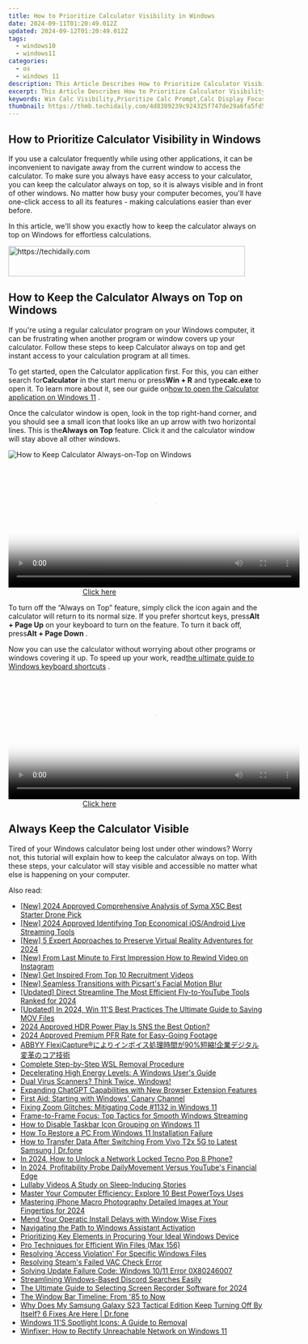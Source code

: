 ```yaml
---
title: How to Prioritize Calculator Visibility in Windows
date: 2024-09-11T01:20:49.012Z
updated: 2024-09-12T01:20:49.012Z
tags:
  - windows10
  - windows11
categories:
  - os
  - windows 11
description: This Article Describes How to Prioritize Calculator Visibility in Windows
excerpt: This Article Describes How to Prioritize Calculator Visibility in Windows
keywords: Win Calc Visibility,Prioritize Calc Prompt,Calc Display Focus,Highlight Windows Calc,Boost Calc Window Placement,Optimize Windows Calculator,Enhance Calc Window Salience
thumbnail: https://thmb.techidaily.com/4d8389239c924325f747de29a6fa5fd56f085170de1cb456669c5929df51dc2a.jpg
---
```


## How to Prioritize Calculator Visibility in Windows

 If you use a calculator frequently while using other applications, it can be inconvenient to navigate away from the current window to access the calculator. To make sure you always have easy access to your calculator, you can keep the calculator always on top, so it is always visible and in front of other windows. No matter how busy your computer becomes, you'll have one-click access to all its features - making calculations easier than ever before.

 In this article, we'll show you exactly how to keep the calculator always on top on Windows for effortless calculations.





<!-- affiliate ads begin -->
<a href="https://aligracehair.sjv.io/c/5597632/2135360/19272" target="_top" id="2135360">
  <img src="//a.impactradius-go.com/display-ad/19272-2135360" border="0" alt="https://techidaily.com" width="468" height="60"/>
</a>
<img height="0" width="0" src="https://aligracehair.sjv.io/i/5597632/2135360/19272" style="position:absolute;visibility:hidden;" border="0" />
<!-- affiliate ads end -->




## How to Keep the Calculator Always on Top on Windows

 If you're using a regular calculator program on your Windows computer, it can be frustrating when another program or window covers up your calculator. Follow these steps to keep Calculator always on top and get instant access to your calculation program at all times.

 To get started, open the Calculator application first. For this, you can either search for**Calculator** in the start menu or press**Win + R** and type**calc.exe** to open it. To learn more about it, see our guide on[how to open the Calculator application on Windows 11](https://www.makeuseof.com/windows-11-open-calculator/) .

 Once the calculator window is open, look in the top right-hand corner, and you should see a small icon that looks like an up arrow with two horizontal lines. This is the**Always on Top** feature. Click it and the calculator window will stay above all other windows.

![How to Keep Calculator Always-on-Top on Windows](https://static1.makeuseofimages.com/wordpress/wp-content/uploads/2023/03/how-to-keep-calculator-always-on-top-on-windows.jpg)





<!-- affiliate ads begin -->
<span id="1983582">
					<video width="576" height="240" style="cursor:pointer"
           poster="//a.impactradius-go.com/display-clicktoplayimage/1983582.png"
           onclick="if(!this.playClicked){this.play();this.setAttribute('controls',true);this.playClicked=true;}">
	   <source src="//a.impactradius-go.com/display-ad/22993-1983582">
	   <img src="//a.impactradius-go.com/display-clicktoplayimage/1983582.png" style="border: none; height: 100%; width: 100%; object-fit: contain">
	</video>
	<div style="width:360px;text-align:center"><a href="javascript:window.open(decodeURIComponent('https%3A%2F%2Fhomestyler.sjv.io%2Fc%2F5597632%2F1983582%2F22993'), '_blank');void(0);">Click here</a></div>
</span>
<img height="0" width="0" src="https://imp.pxf.io/i/5597632/1983582/22993" style="position:absolute;visibility:hidden;" border="0" />
<!-- affiliate ads end -->




 To turn off the “Always on Top” feature, simply click the icon again and the calculator will return to its normal size. If you prefer shortcut keys, press**Alt + Page Up** on your keyboard to turn on the feature. To turn it back off, press**Alt + Page Down** .

 Now you can use the calculator without worrying about other programs or windows covering it up. To speed up your work, read[the ultimate guide to Windows keyboard shortcuts](https://www.makeuseof.com/tag/windows-shortcuts-101-ultimate-keyboard-shortcut-guide/) .





<!-- affiliate ads begin -->
<span id="1983473">
					<video width="576" height="240" style="cursor:pointer"
           poster="//a.impactradius-go.com/display-clicktoplayimage/1983473.png"
           onclick="if(!this.playClicked){this.play();this.setAttribute('controls',true);this.playClicked=true;}">
	   <source src="//a.impactradius-go.com/display-ad/22993-1983473">
	   <img src="//a.impactradius-go.com/display-clicktoplayimage/1983473.png" style="border: none; height: 100%; width: 100%; object-fit: contain">
	</video>
	<div style="width:360px;text-align:center"><a href="javascript:window.open(decodeURIComponent('https%3A%2F%2Fhomestyler.sjv.io%2Fc%2F5597632%2F1983473%2F22993'), '_blank');void(0);">Click here</a></div>
</span>
<img height="0" width="0" src="https://imp.pxf.io/i/5597632/1983473/22993" style="position:absolute;visibility:hidden;" border="0" />
<!-- affiliate ads end -->




## Always Keep the Calculator Visible

 Tired of your Windows calculator being lost under other windows? Worry not, this tutorial will explain how to keep the calculator always on top. With these steps, your calculator will stay visible and accessible no matter what else is happening on your computer.


<ins class="adsbygoogle"
     style="display:block"
     data-ad-format="autorelaxed"
     data-ad-client="ca-pub-7571918770474297"
     data-ad-slot="1223367746"></ins>



<ins class="adsbygoogle"
     style="display:block"
     data-ad-client="ca-pub-7571918770474297"
     data-ad-slot="8358498916"
     data-ad-format="auto"
     data-full-width-responsive="true"></ins>

<span class="atpl-alsoreadstyle">Also read:</span>
<div><ul>
<li><a href="https://vp-tips.techidaily.com/new-2024-approved-comprehensive-analysis-of-syma-x5c-best-starter-drone-pick/"><u>[New] 2024 Approved Comprehensive Analysis of Syma X5C Best Starter Drone Pick</u></a></li>
<li><a href="https://fox-helps.techidaily.com/new-2024-approved-identifying-top-economical-iosandroid-live-streaming-tools/"><u>[New] 2024 Approved Identifying Top Economical iOS/Android Live Streaming Tools</u></a></li>
<li><a href="https://visual-screen-recording.techidaily.com/new-5-expert-approaches-to-preserve-virtual-reality-adventures-for-2024/"><u>[New] 5 Expert Approaches to Preserve Virtual Reality Adventures for 2024</u></a></li>
<li><a href="https://instagram-clips.techidaily.com/new-from-last-minute-to-first-impression-how-to-rewind-video-on-instagram/"><u>[New] From Last Minute to First Impression How to Rewind Video on Instagram</u></a></li>
<li><a href="https://youtube-sure.techidaily.com/et-inspired-from-top-10-recruitment-videos/"><u>[New] Get Inspired From Top 10 Recruitment Videos</u></a></li>
<li><a href="https://extra-support.techidaily.com/new-seamless-transitions-with-picsarts-facial-motion-blur/"><u>[New] Seamless Transitions with Picsart's Facial Motion Blur</u></a></li>
<li><a href="https://facebook-record-videos.techidaily.com/updated-direct-streamline-the-most-efficient-flv-to-youtube-tools-ranked-for-2024/"><u>[Updated] Direct Streamline The Most Efficient Flv-to-YouTube Tools Ranked for 2024</u></a></li>
<li><a href="https://desktop-recording.techidaily.com/updated-in-2024-win-11s-best-practices-the-ultimate-guide-to-saving-mov-files/"><u>[Updated] In 2024, Win 11'S Best Practices The Ultimate Guide to Saving MOV Files</u></a></li>
<li><a href="https://some-techniques.techidaily.com/2024-approved-hdr-power-play-is-sns-the-best-option/"><u>2024 Approved HDR Power Play Is SNS the Best Option?</u></a></li>
<li><a href="https://extra-support.techidaily.com/2024-approved-premium-pfr-rate-for-easy-going-footage/"><u>2024 Approved Premium PFR Rate for Easy-Going Footage</u></a></li>
<li><a href="https://discover-blog.techidaily.com/abbyy-flexicapture90/"><u>ABBYY FlexiCapture®によりインボイス処理時間が90%短縮!企業デジタル変革のコア技術</u></a></li>
<li><a href="https://win11-tips.techidaily.com/complete-step-by-step-wsl-removal-procedure/"><u>Complete Step-by-Step WSL Removal Procedure</u></a></li>
<li><a href="https://win11-tips.techidaily.com/decelerating-high-energy-levels-a-windows-users-guide/"><u>Decelerating High Energy Levels: A Windows User's Guide</u></a></li>
<li><a href="https://win11-tips.techidaily.com/dual-virus-scanners-think-twice-windows/"><u>Dual Virus Scanners? Think Twice, Windows!</u></a></li>
<li><a href="https://some-guidance.techidaily.com/expanding-chatgpt-capabilities-with-new-browser-extension-features/"><u>Expanding ChatGPT Capabilities with New Browser Extension Features</u></a></li>
<li><a href="https://win11-tips.techidaily.com/first-aid-starting-with-windows-canary-channel/"><u>First Aid: Starting with Windows' Canary Channel</u></a></li>
<li><a href="https://win11-tips.techidaily.com/fixing-zoom-glitches-mitigating-code-1132-in-windows-11/"><u>Fixing Zoom Glitches: Mitigating Code #1132 in Windows 11</u></a></li>
<li><a href="https://win11-tips.techidaily.com/frame-to-frame-focus-top-tactics-for-smooth-windows-streaming/"><u>Frame-to-Frame Focus: Top Tactics for Smooth Windows Streaming</u></a></li>
<li><a href="https://win11-tips.techidaily.com/how-to-disable-taskbar-icon-grouping-on-windows-11/"><u>How to Disable Taskbar Icon Grouping on Windows 11</u></a></li>
<li><a href="https://win11-tips.techidaily.com/how-to-restore-a-pc-from-windows-11-installation-failure/"><u>How To Restore a PC From Windows 11 Installation Failure</u></a></li>
<li><a href="https://android-transfer.techidaily.com/how-to-transfer-data-after-switching-from-vivo-t2x-5g-to-latest-samsung-drfone-by-drfone-transfer-from-android-transfer-from-android/"><u>How to Transfer Data After Switching From Vivo T2x 5G to Latest Samsung | Dr.fone</u></a></li>
<li><a href="https://unlock-android.techidaily.com/in-2024-how-to-unlock-a-network-locked-tecno-pop-8-phone-by-drfone-android/"><u>In 2024, How to Unlock a Network Locked Tecno Pop 8 Phone?</u></a></li>
<li><a href="https://youtube-stream.techidaily.com/in-2024-profitability-probe-dailymovement-versus-youtubes-financial-edge/"><u>In 2024, Profitability Probe DailyMovement Versus YouTube's Financial Edge</u></a></li>
<li><a href="https://fox-info.techidaily.com/lullaby-videos-a-study-on-sleep-inducing-stories/"><u>Lullaby Videos A Study on Sleep-Inducing Stories</u></a></li>
<li><a href="https://win11-tips.techidaily.com/master-your-computer-efficiency-explore-10-best-powertoys-uses/"><u>Master Your Computer Efficiency: Explore 10 Best PowerToys Uses</u></a></li>
<li><a href="https://extra-approaches.techidaily.com/mastering-iphone-macro-photography-detailed-images-at-your-fingertips-for-2024/"><u>Mastering iPhone Macro Photography Detailed Images at Your Fingertips for 2024</u></a></li>
<li><a href="https://win11-tips.techidaily.com/mend-your-operatic-install-delays-with-window-wise-fixes/"><u>Mend Your Operatic Install Delays with Window Wise Fixes</u></a></li>
<li><a href="https://win11-tips.techidaily.com/navigating-the-path-to-windows-assistant-activation/"><u>Navigating the Path to Windows Assistant Activation</u></a></li>
<li><a href="https://win11-tips.techidaily.com/prioritizing-key-elements-in-procuring-your-ideal-windows-device/"><u>Prioritizing Key Elements in Procuring Your Ideal Windows Device</u></a></li>
<li><a href="https://win11-tips.techidaily.com/pro-techniques-for-efficient-win-files-max-156/"><u>Pro Techniques for Efficient Win Files (Max 156)</u></a></li>
<li><a href="https://win11-tips.techidaily.com/resolving-access-violation-for-specific-windows-files/"><u>Resolving 'Access Violation' For Specific Windows Files</u></a></li>
<li><a href="https://win11-tips.techidaily.com/resolving-steams-failed-vac-check-error/"><u>Resolving Steam's Failed VAC Check Error</u></a></li>
<li><a href="https://win11-tips.techidaily.com/solving-update-failure-code-windows-1011-error-0x80246007/"><u>Solving Update Failure Code: Windows 10/11 Error 0X80246007</u></a></li>
<li><a href="https://win11-tips.techidaily.com/streamlining-windows-based-discord-searches-easily/"><u>Streamlining Windows-Based Discord Searches Easily</u></a></li>
<li><a href="https://screen-mirroring-recording.techidaily.com/the-ultimate-guide-to-selecting-screen-recorder-software-for-2024/"><u>The Ultimate Guide to Selecting Screen Recorder Software for 2024</u></a></li>
<li><a href="https://win11-tips.techidaily.com/the-window-bar-timeline-from-85-to-now/"><u>The Window Bar Timeline: From '85 to Now</u></a></li>
<li><a href="https://howto.techidaily.com/why-does-my-samsung-galaxy-s23-tactical-edition-keep-turning-off-by-itself-6-fixes-are-here-drfone-by-drfone-fix-android-problems-fix-android-problems/"><u>Why Does My Samsung Galaxy S23 Tactical Edition Keep Turning Off By Itself? 6 Fixes Are Here | Dr.fone</u></a></li>
<li><a href="https://win11-tips.techidaily.com/windows-11s-spotlight-icons-a-guide-to-removal/"><u>Windows 11'S Spotlight Icons: A Guide to Removal</u></a></li>
<li><a href="https://win11-tips.techidaily.com/winfixer-how-to-rectify-unreachable-network-on-windows-11/"><u>Winfixer: How to Rectify Unreachable Network on Windows 11</u></a></li>
</ul></div>
